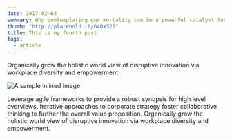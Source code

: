 ```yaml
---
date: 2017-02-03
summary: Why contemplating our mortality can be a powerful catalyst for change
thumb: "http://placehold.it/640x320"
title: This is my fourth post
tags:
  - article
---
```


Organically grow the holistic world view of disruptive innovation via workplace diversity and empowerment.

![A sample inlined image](/static/img/logo.png)

Leverage agile frameworks to provide a robust synopsis for high level overviews. Iterative approaches to corporate strategy foster collaborative thinking to further the overall value proposition. Organically grow the holistic world view of disruptive innovation via workplace diversity and empowerment.
